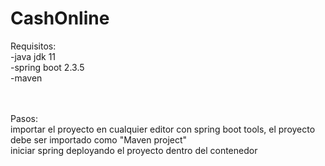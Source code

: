 # CashOnline

Requisitos:</br>
  -java jdk 11 </br>
  -spring boot 2.3.5</br>
  -maven </br>
  </br></br>
  
Pasos:</br>
  importar el proyecto en cualquier editor con spring boot tools, el proyecto debe ser importado como "Maven project"</br>
  iniciar spring deployando el proyecto dentro del contenedor</br>
